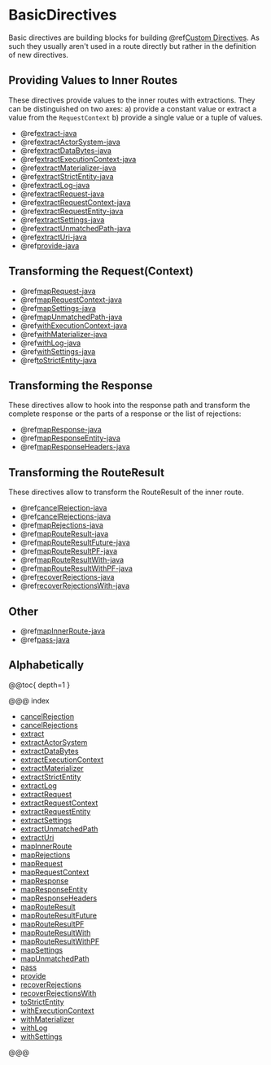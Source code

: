 <a id="basicdirectives-java"></a>
# BasicDirectives

Basic directives are building blocks for building @ref[Custom Directives](../custom-directives.md#custom-directives). As such they
usually aren't used in a route directly but rather in the definition of new directives.

<a id="providedirectives-java"></a>
## Providing Values to Inner Routes

These directives provide values to the inner routes with extractions. They can be distinguished
on two axes: a) provide a constant value or extract a value from the `RequestContext` b) provide
a single value or a tuple of values.

>
 * @ref[extract-java](extract.md#extract-java)
 * @ref[extractActorSystem-java](extractActorSystem.md#extractactorsystem-java)
 * @ref[extractDataBytes-java](extractDataBytes.md#extractdatabytes-java)
 * @ref[extractExecutionContext-java](extractExecutionContext.md#extractexecutioncontext-java)
 * @ref[extractMaterializer-java](extractMaterializer.md#extractmaterializer-java)
 * @ref[extractStrictEntity-java](extractStrictEntity.md#extractstrictentity-java)
 * @ref[extractLog-java](extractLog.md#extractlog-java)
 * @ref[extractRequest-java](extractRequest.md#extractrequest-java)
 * @ref[extractRequestContext-java](extractRequestContext.md#extractrequestcontext-java)
 * @ref[extractRequestEntity-java](extractRequestEntity.md#extractrequestentity-java)
 * @ref[extractSettings-java](extractSettings.md#extractsettings-java)
 * @ref[extractUnmatchedPath-java](extractUnmatchedPath.md#extractunmatchedpath-java)
 * @ref[extractUri-java](extractUri.md#extracturi-java)
 * @ref[provide-java](provide.md#provide-java)

<a id="request-transforming-directives-java"></a>
## Transforming the Request(Context)

>
 * @ref[mapRequest-java](mapRequest.md#maprequest-java)
 * @ref[mapRequestContext-java](mapRequestContext.md#maprequestcontext-java)
 * @ref[mapSettings-java](mapSettings.md#mapsettings-java)
 * @ref[mapUnmatchedPath-java](mapUnmatchedPath.md#mapunmatchedpath-java)
 * @ref[withExecutionContext-java](withExecutionContext.md#withexecutioncontext-java)
 * @ref[withMaterializer-java](withMaterializer.md#withmaterializer-java)
 * @ref[withLog-java](withLog.md#withlog-java)
 * @ref[withSettings-java](withSettings.md#withsettings-java)
 * @ref[toStrictEntity-java](toStrictEntity.md#tostrictentity-java)

<a id="response-transforming-directives-java"></a>
## Transforming the Response

These directives allow to hook into the response path and transform the complete response or
the parts of a response or the list of rejections:

>
 * @ref[mapResponse-java](mapResponse.md#mapresponse-java)
 * @ref[mapResponseEntity-java](mapResponseEntity.md#mapresponseentity-java)
 * @ref[mapResponseHeaders-java](mapResponseHeaders.md#mapresponseheaders-java)

<a id="result-transformation-directives-java"></a>
## Transforming the RouteResult

These directives allow to transform the RouteResult of the inner route.

>
 * @ref[cancelRejection-java](cancelRejection.md#cancelrejection-java)
 * @ref[cancelRejections-java](cancelRejections.md#cancelrejections-java)
 * @ref[mapRejections-java](mapRejections.md#maprejections-java)
 * @ref[mapRouteResult-java](mapRouteResult.md#maprouteresult-java)
 * @ref[mapRouteResultFuture-java](mapRouteResultFuture.md#maprouteresultfuture-java)
 * @ref[mapRouteResultPF-java](mapRouteResultPF.md#maprouteresultpf-java)
 * @ref[mapRouteResultWith-java](mapRouteResultWith.md#maprouteresultwith-java)
 * @ref[mapRouteResultWithPF-java](mapRouteResultWithPF.md#maprouteresultwithpf-java)
 * @ref[recoverRejections-java](recoverRejections.md#recoverrejections-java)
 * @ref[recoverRejectionsWith-java](recoverRejectionsWith.md#recoverrejectionswith-java)

## Other

>
 * @ref[mapInnerRoute-java](mapInnerRoute.md#mapinnerroute-java)
 * @ref[pass-java](pass.md#pass-java)

## Alphabetically

@@toc{ depth=1 }

@@@ index

* [cancelRejection](cancelRejection.md)
* [cancelRejections](cancelRejections.md)
* [extract](extract.md)
* [extractActorSystem](extractActorSystem.md)
* [extractDataBytes](extractDataBytes.md)
* [extractExecutionContext](extractExecutionContext.md)
* [extractMaterializer](extractMaterializer.md)
* [extractStrictEntity](extractStrictEntity.md)
* [extractLog](extractLog.md)
* [extractRequest](extractRequest.md)
* [extractRequestContext](extractRequestContext.md)
* [extractRequestEntity](extractRequestEntity.md)
* [extractSettings](extractSettings.md)
* [extractUnmatchedPath](extractUnmatchedPath.md)
* [extractUri](extractUri.md)
* [mapInnerRoute](mapInnerRoute.md)
* [mapRejections](mapRejections.md)
* [mapRequest](mapRequest.md)
* [mapRequestContext](mapRequestContext.md)
* [mapResponse](mapResponse.md)
* [mapResponseEntity](mapResponseEntity.md)
* [mapResponseHeaders](mapResponseHeaders.md)
* [mapRouteResult](mapRouteResult.md)
* [mapRouteResultFuture](mapRouteResultFuture.md)
* [mapRouteResultPF](mapRouteResultPF.md)
* [mapRouteResultWith](mapRouteResultWith.md)
* [mapRouteResultWithPF](mapRouteResultWithPF.md)
* [mapSettings](mapSettings.md)
* [mapUnmatchedPath](mapUnmatchedPath.md)
* [pass](pass.md)
* [provide](provide.md)
* [recoverRejections](recoverRejections.md)
* [recoverRejectionsWith](recoverRejectionsWith.md)
* [toStrictEntity](toStrictEntity.md)
* [withExecutionContext](withExecutionContext.md)
* [withMaterializer](withMaterializer.md)
* [withLog](withLog.md)
* [withSettings](withSettings.md)

@@@
